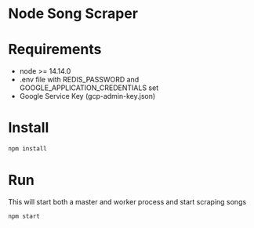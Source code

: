 # Node Song Scraper

# Requirements

-   node >= 14.14.0
-   .env file with REDIS_PASSWORD and GOOGLE_APPLICATION_CREDENTIALS set
-   Google Service Key (gcp-admin-key.json)

# Install

```sh
npm install
```

# Run

This will start both a master and worker process and start scraping songs

```sh
npm start
```
